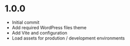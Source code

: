 # 1.0.0
- Initial commit
- Add required WordPress files theme
- Add Vite and configuration
- Load assets for prodution / development environments
